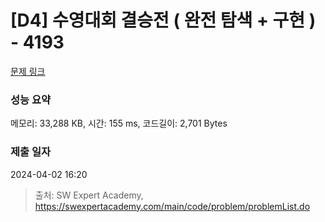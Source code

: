 # [D4] 수영대회 결승전 ( 완전 탐색 + 구현 ) - 4193 

[문제 링크](https://swexpertacademy.com/main/code/problem/problemDetail.do?contestProbId=AWKaG6_6AGQDFARV) 

### 성능 요약

메모리: 33,288 KB, 시간: 155 ms, 코드길이: 2,701 Bytes

### 제출 일자

2024-04-02 16:20



> 출처: SW Expert Academy, https://swexpertacademy.com/main/code/problem/problemList.do